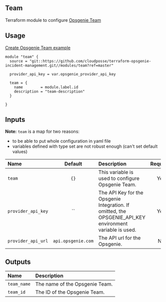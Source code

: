 ## Team

Terraform module to configure [Opsgenie Team](https://registry.terraform.io/providers/opsgenie/opsgenie/latest/docs/resources/team)


## Usage

[Create Opsgenie Team example](../../examples/team)

```hcl
module "team" {
  source = "git::https://github.com/cloudposse/terraform-opsgenie-incident-management.git//modules/team?ref=master"

  provider_api_key = var.opsgenie_provider_api_key

  team = {
    name        = module.label.id
    description = "team-description"
  }

}

```

## Inputs

**Note:** `team` is a map for two reasons: 
- to be able to put whole configuration in yaml file
- variables defined with type set are not robust enough (can't set default values)

|  Name                          |  Default                          |  Description                                                                                                                    | Required |
|:-------------------------------|:---------------------------------:|:--------------------------------------------------------------------------------------------------------------------------------|:--------:|
| `team`                         | `{}`                              | This variable is used to configure Opsgenie Team.                                                                               | Yes      |
| `provider_api_key`             | ``                                | The API Key for the Opsgenie Integration. If omitted, the OPSGENIE_API_KEY environment variable is used.                        | Yes      |
| `provider_api_url`             | `api.opsgenie.com`                | The API url for the Opsgenie.                                                                                                   | No       |


## Outputs

| Name                        | Description                              |
|:----------------------------|:-----------------------------------------|
| `team_name`                 | The name of the Opsgenie Team.           |
| `team_id`                   | The ID of the Opsgenie Team.             |
